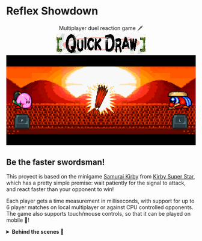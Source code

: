 # Reflex Showdown

<p align=center>
    Multiplayer duel reaction game 🗡️
    <br>
    <img src=".readme/banner.png" alt="Logo"/>
    <img src="src/res/screenshot.png" alt="Game screenshot">
</p>

## Be the faster swordsman!

This proyect is based on the minigame [Samurai Kirby](https://kirby.fandom.com/wiki/Samurai_Kirby) from [Kirby Super Star](https://en.wikipedia.org/wiki/Kirby_Super_Star), which has a pretty simple premise: wait patiently for the signal to attack, and react faster than your opponent to win!

Each player gets a time measurement in milliseconds, with support for up to 6 player matches on local multiplayer or against CPU controlled opponents. The game also supports touch/mouse controls, so that it can be played on mobile 📱!

<details>
<summary><b>Behind the scenes 🎥</b></summary>
Having played the original game in my childhood, one night on christmas 2019 while hanging out with friends we saw the original Kirby Super Star available on the Nintendo Switch Online service. We were puzzled to find out that Samurai Kirby worked kinda well as a party game, but was of course lacking features to support that, so I set out to make a simple browser clone of it!
 <br> <br>
However, as the new year came around, so did my finals, and what little code I stubbed on this repo stagnated here collecting dust. Now, over 3 years later, here stands a finished and improved version! 
</details>





